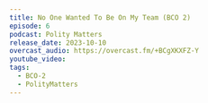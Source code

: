 ```yaml
---
title: No One Wanted To Be On My Team (BCO 2)
episode: 6
podcast: Polity Matters
release_date: 2023-10-10
overcast_audio: https://overcast.fm/+BCgXKXFZ-Y
youtube_video: 
tags:
  - BCO-2
  - PolityMatters
---
```


